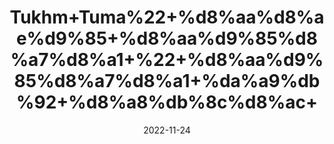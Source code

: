 ---
title: 'Tukhm+Tuma%22+%d8%aa%d8%ae%d9%85+%d8%aa%d9%85%d8%a7%d8%a1+%22+%d8%aa%d9%85%d8%a7%d8%a1+%da%a9%db%92+%d8%a8%db%8c%d8%ac+'
date: '2022-11-24' 
metatag: '' 
inventory: '0' 
draft: false 
# meta description 
shortDescripton: ''
description: 'Seed+%d8%aa%d8%ae%d9%85++%d8%a8%db%8c%d8%ac'
longdescription: ''
tags: ''
brand: ''
subCategory: ''
unit: '10 gm-Pk'
sellCount: '0'
featured: False
# product Price
price: '20.0'
# Product Short Description
shortDescription: ''
productID: 'FEF550E3-7149-ED11-996A-005056B3A416'
type: 'products'
category: 'Seed+%d8%aa%d8%ae%d9%85++%d8%a8%db%8c%d8%ac' 
thumnailproduct: 'https://eraconnect.blob.core.windows.net/product-images/aminsaddiquidawakhana/1dcd53e9-0855-4abf-8880-8fbdbb69bd2f.webp' 
images:
  - image: 'https://eraconnect.blob.core.windows.net/product-images/aminsaddiquidawakhana/1dcd53e9-0855-4abf-8880-8fbdbb69bd2f.webp'  
Variants:
---